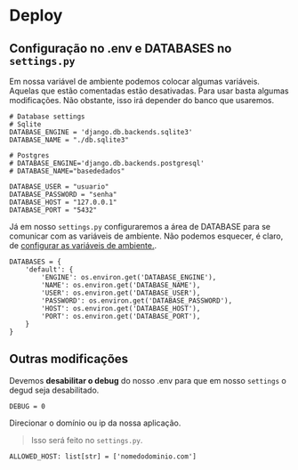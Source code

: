 # Deploy

## Configuração no .env e DATABASES no `settings.py`

Em nossa variável de ambiente podemos colocar algumas variáveis. Aquelas que estão comentadas estão desativadas. Para usar basta algumas modificações. Não obstante, isso irá depender do banco que usaremos.

```
# Database settings
# Sqlite
DATABASE_ENGINE = 'django.db.backends.sqlite3'
DATABASE_NAME = "./db.sqlite3"

# Postgres
# DATABASE_ENGINE='django.db.backends.postgresql'
# DATABASE_NAME="basededados"

DATABASE_USER = "usuario"
DATABASE_PASSWORD = "senha"
DATABASE_HOST = "127.0.0.1"
DATABASE_PORT = "5432"
```

Já em nosso `settings.py` configuraremos a área de DATABASE para se comunicar com as variáveis de ambiente. Não podemos esquecer, é claro, de [configurar as variáveis de ambiente.](https://github.com/wallinsonrocha/Estudos/blob/master/Django/Vari%C3%A1veis%20de%20ambiente.md).
```
DATABASES = {
    'default': {
        'ENGINE': os.environ.get('DATABASE_ENGINE'),
        'NAME': os.environ.get('DATABASE_NAME'),
        'USER': os.environ.get('DATABASE_USER'),
        'PASSWORD': os.environ.get('DATABASE_PASSWORD'),
        'HOST': os.environ.get('DATABASE_HOST'),
        'PORT': os.environ.get('DATABASE_PORT'),
    }
}
```

## Outras modificações

Devemos **desabilitar o debug** do nosso .env para que em nosso `settings` o degud seja desabilitado.
```
DEBUG = 0
```

Direcionar o domínio ou ip da nossa aplicação.
> Isso será feito no `settings.py`.
```
ALLOWED_HOST: list[str] = ['nomedodominio.com']
```